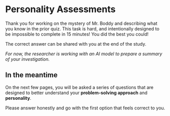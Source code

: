 # Personality Assessments

Thank you for working on the mystery of Mr. Boddy and describing what you know in the prior quiz. This task is hard, and intentionally designed to be impossible to complete in 15 minutes! You did the best you could!

The correct answer can be shared with you at the end of the study.

*For now, the researcher is working with an AI model to prepare a summary of your investigation.*

## In the meantime

On the next few pages, you will be asked a series of questions that are designed to better understand your **problem-solving approach** and **personality**.

Please answer honestly and go with the first option that feels correct to you.
